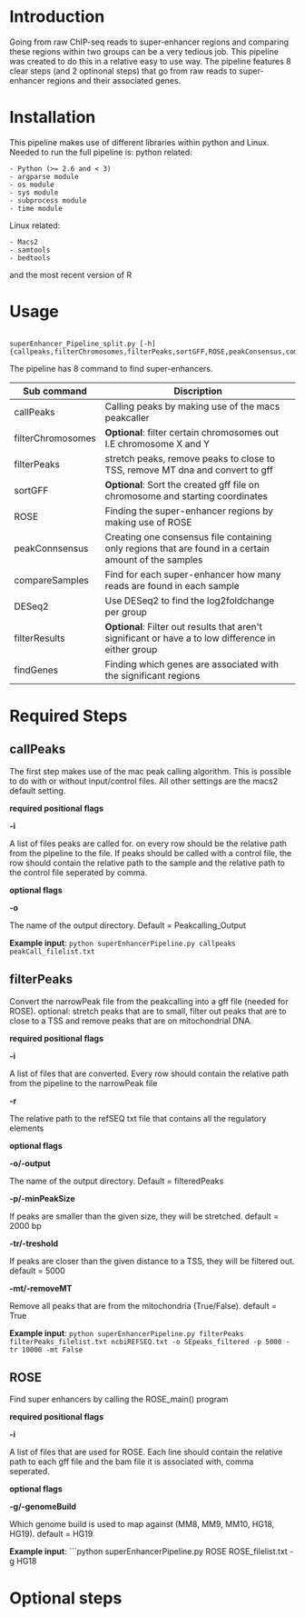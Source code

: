 # Introduction
Going from raw ChIP-seq reads to super-enhancer regions and comparing these regions within two groups can be a very tedious job. This pipeline was created to do this in a relative easy to use way. The pipeline features 8 clear steps (and 2 optinonal steps) that go from raw reads to super-enhancer regions and their associated genes. 
# Installation
This pipeline makes use of different libraries within python and Linux. Needed to run the full pipeline is:
python related:
```
- Python (>= 2.6 and < 3)
- argparse module
- os module
- sys module
- subprocess module
- time module
```

Linux related:
```
- Macs2
- samtools
- bedtools
``` 

and the most recent version of R

# Usage

```

superEnhancer_Pipeline_split.py [-h] {callpeaks,filterChromosomes,filterPeaks,sortGFF,ROSE,peakConsensus,compareSamples,DESeq2,filterResults,findGenes}

```
The pipeline has 8 command to find super-enhancers.

| Sub command | Discription |
| --- | --- |
| callPeaks | Calling peaks by making use of the macs peakcaller |
| filterChromosomes | **Optional**: filter certain chromosomes out I.E chromosome X and Y |
| filterPeaks | stretch peaks, remove peaks to close to TSS, remove MT dna and convert to gff |
| sortGFF | **Optional**: Sort the created gff file on chromosome and starting coordinates |
| ROSE | Finding the super-enhancer regions by making use of ROSE |
| peakConnsensus | Creating one consensus file containing only regions that are found in a certain amount of the samples |
| compareSamples | Find for each super-enhancer how many reads are found in each sample |
| DESeq2 | Use DESeq2 to find the log2foldchange per group | 
| filterResults | **Optional**: Filter out results that aren't significant or have a to low difference in either group |
| findGenes | Finding which genes are associated with the significant regions | 

# Required Steps

## callPeaks ##
The first step makes use of the mac peak calling algorithm. This is possible to do with or without input/control files. All other settings are the macs2 default setting.

**required positional flags**

**-i**

A list of files peaks are called for. on every row should be the relative path from the pipeline to the file. If peaks should be called with a control file, the row should contain the relative path to the sample and the relative path to the control file seperated by comma.

**optional flags**

**-o**

The name of the output directory. Default = Peakcalling_Output

**Example input**: ```python superEnhancerPipeline.py callpeaks peakCall_filelist.txt ```

## filterPeaks ##
Convert the narrowPeak file from the peakcalling into a gff file (needed for ROSE). optional: stretch peaks that are to small, filter out peaks that are to close to a TSS and remove peaks that are on mitochondrial DNA.

**required positional flags**

**-i**

A list of files that are converted. Every row should contain the relative path from the pipeline to the narrowPeak file

**-r**

The relative path to the refSEQ txt file that contains all the regulatory elements

**optional flags**

**-o/-output**

The name of the output directory. Default = filteredPeaks

**-p/-minPeakSize**

If peaks are smaller than the given size, they will be stretched. default = 2000 bp

**-tr/-treshold**

If peaks are closer than the given distance to a TSS, they will be filtered out. default = 5000

**-mt/-removeMT**

Remove all peaks that are from the mitochondria (True/False). default = True

**Example input**: ```python superEnhancerPipeline.py filterPeaks filterPeaks_filelist.txt ncbiREFSEQ.txt -o SEpeaks_filtered -p 5000 -tr 10000 -mt False```

## ROSE ##

Find super enhancers by calling the ROSE_main() program

**required positional flags**

**-i**

A list of files that are used for ROSE. Each line should contain the relative path to each gff file and the bam file it is associated with, comma seperated.

**optional flags**

**-g/-genomeBuild**

Which genome build is used to map against (MM8, MM9, MM10, HG18, HG19). default = HG19

**Example input**: ```python superEnhancerPipeline.py ROSE ROSE_filelist.txt -g HG18

# Optional steps

